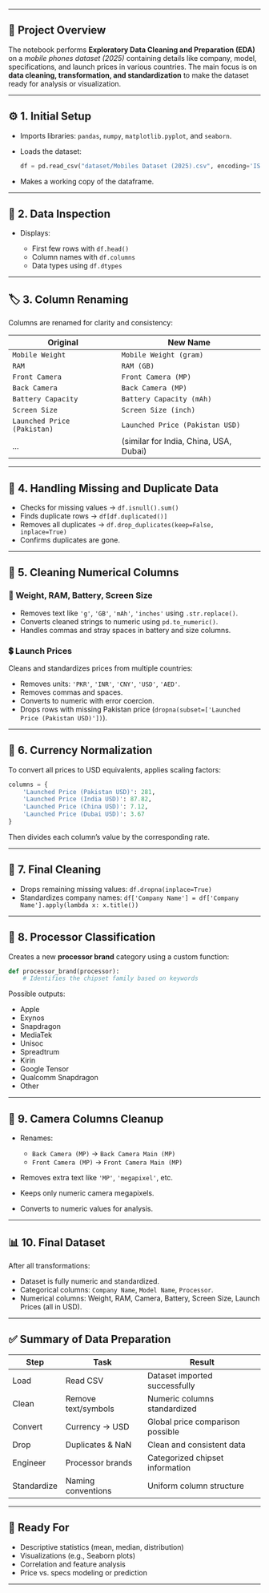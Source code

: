 
---

## 🧾 **Project Overview**

The notebook performs **Exploratory Data Cleaning and Preparation (EDA)** on a *mobile phones dataset (2025)* containing details like company, model, specifications, and launch prices in various countries.
The main focus is on **data cleaning, transformation, and standardization** to make the dataset ready for analysis or visualization.

---

## ⚙️ **1. Initial Setup**

* Imports libraries: `pandas`, `numpy`, `matplotlib.pyplot`, and `seaborn`.
* Loads the dataset:

  ```python
  df = pd.read_csv("dataset/Mobiles Dataset (2025).csv", encoding='ISO-8859-1')
  ```
* Makes a working copy of the dataframe.

---

## 🧩 **2. Data Inspection**

* Displays:

  * First few rows with `df.head()`
  * Column names with `df.columns`
  * Data types using `df.dtypes`

---

## 🏷️ **3. Column Renaming**

Columns are renamed for clarity and consistency:

| Original                    | New Name                               |
| --------------------------- | -------------------------------------- |
| `Mobile Weight`             | `Mobile Weight (gram)`                 |
| `RAM`                       | `RAM (GB)`                             |
| `Front Camera`              | `Front Camera (MP)`                    |
| `Back Camera`               | `Back Camera (MP)`                     |
| `Battery Capacity`          | `Battery Capacity (mAh)`               |
| `Screen Size`               | `Screen Size (inch)`                   |
| `Launched Price (Pakistan)` | `Launched Price (Pakistan USD)`        |
| ...                         | (similar for India, China, USA, Dubai) |

---

## 🧹 **4. Handling Missing and Duplicate Data**

* Checks for missing values → `df.isnull().sum()`
* Finds duplicate rows → `df[df.duplicated()]`
* Removes all duplicates → `df.drop_duplicates(keep=False, inplace=True)`
* Confirms duplicates are gone.

---

## 🔢 **5. Cleaning Numerical Columns**

### 🧮 Weight, RAM, Battery, Screen Size

* Removes text like `'g'`, `'GB'`, `'mAh'`, `'inches'` using `.str.replace()`.
* Converts cleaned strings to numeric using `pd.to_numeric()`.
* Handles commas and stray spaces in battery and size columns.

### 💲 Launch Prices

Cleans and standardizes prices from multiple countries:

* Removes units: `'PKR'`, `'INR'`, `'CNY'`, `'USD'`, `'AED'`.
* Removes commas and spaces.
* Converts to numeric with error coercion.
* Drops rows with missing Pakistan price (`dropna(subset=['Launched Price (Pakistan USD)'])`).

---

## 💱 **6. Currency Normalization**

To convert all prices to USD equivalents, applies scaling factors:

```python
columns = {
    'Launched Price (Pakistan USD)': 281,
    'Launched Price (India USD)': 87.82,
    'Launched Price (China USD)': 7.12,
    'Launched Price (Dubai USD)': 3.67
}
```

Then divides each column’s value by the corresponding rate.

---

## 🧽 **7. Final Cleaning**

* Drops remaining missing values: `df.dropna(inplace=True)`
* Standardizes company names: `df['Company Name'] = df['Company Name'].apply(lambda x: x.title())`

---

## 🧠 **8. Processor Classification**

Creates a new **processor brand** category using a custom function:

```python
def processor_brand(processor):
    # Identifies the chipset family based on keywords
```

Possible outputs:

* Apple
* Exynos
* Snapdragon
* MediaTek
* Unisoc
* Spreadtrum
* Kirin
* Google Tensor
* Qualcomm Snapdragon
* Other

---

## 📸 **9. Camera Columns Cleanup**

* Renames:

  * `Back Camera (MP)` → `Back Camera Main (MP)`
  * `Front Camera (MP)` → `Front Camera Main (MP)`
* Removes extra text like `'MP'`, `'megapixel'`, etc.
* Keeps only numeric camera megapixels.
* Converts to numeric values for analysis.

---

## 📊 **10. Final Dataset**

After all transformations:

* Dataset is fully numeric and standardized.
* Categorical columns: `Company Name`, `Model Name`, `Processor`.
* Numerical columns: Weight, RAM, Camera, Battery, Screen Size, Launch Prices (all in USD).

---

## ✅ **Summary of Data Preparation**

| Step        | Task                | Result                           |
| ----------- | ------------------- | -------------------------------- |
| Load        | Read CSV            | Dataset imported successfully    |
| Clean       | Remove text/symbols | Numeric columns standardized     |
| Convert     | Currency → USD      | Global price comparison possible |
| Drop        | Duplicates & NaN    | Clean and consistent data        |
| Engineer    | Processor brands    | Categorized chipset information  |
| Standardize | Naming conventions  | Uniform column structure         |

---

## 🧾 **Ready For**

* Descriptive statistics (mean, median, distribution)
* Visualizations (e.g., Seaborn plots)
* Correlation and feature analysis
* Price vs. specs modeling or prediction

---